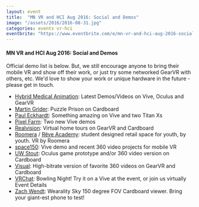 ```yaml
---
layout: event
title:  "MN VR and HCI Aug 2016: Social and Demos"
image: "/assets/2016/2016-08-31.jpg"
categories: events vr-hci
eventbrite: "https://www.eventbrite.com/e/mn-vr-and-hci-aug-2016-social-and-demos-tickets-27221580480?aff=ebdsoporgprofile"
---
```


#### MN VR and HCI Aug 2016: Social and Demos

Official demo list is below. But, we still encourage anyone to bring their mobile VR and show off their work, or just try some networked GearVR with others, etc. We'd love to show your work or unique hardware in the future - please get in touch.

* [Hybrid Medical Animation](http://www.hybridmedicalanimation.com/): Latest Demos/Videos on Vive, Oculus and GearVR
* [Martin Grider](http://chesstris.com/): Puzzle Prison on Cardboard
* [Paul Eckhardt](http://bricklightstudios.com/motioncontrol): Something amazing on Vive and two Titan Xs
* [Pixel Farm](http://www.pixelfarm.com/): Two new Vive demos
* [Realvision](http://real.vision/): Virtual home tours on GearVR and Cardboard
* [Roomera](http://www.roomera.com/) / [Rêve Academy](http://reveacademy.org/): student designed retail space for youth, by youth. VR by Roomera
* [space150](http://www.space150.com/): Vive demo and recent 360 video projects for mobile VR
* [UW Stout](http://www.uwstout.edu/programs/bsgdd/): Oculus game prototype and/or 360 video version on Cardboard
* [Visual](http://visualisgood.com/): High-bitrate version of favorite 360 videos on GearVR and Cardboard
* [VRChat](http://www.vrchat.net/): Bowling Night! Try it on a Vive at the event, or join us virtually Event Details
* [Zach Wendt](https://twitter.com/zach_wendt): Wearality Sky 150 degree FOV Cardboard viewer. Bring your giant-est phone to test!
